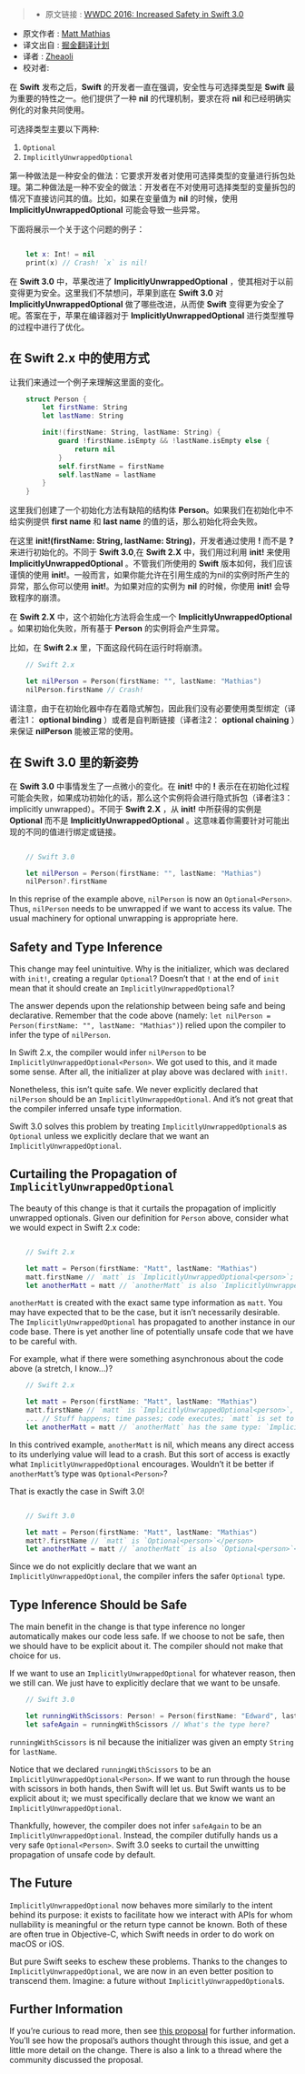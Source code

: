 >* 原文链接 : [WWDC 2016: Increased Safety in Swift 3.0](https://www.bignerdranch.com/blog/wwdc-2016-increased-safety-in-swift-3/)
* 原文作者 : [
Matt Mathias](https://www.bignerdranch.com/about-us/nerds/matt-mathias/)
* 译文出自 : [掘金翻译计划](https://github.com/xitu/gold-miner)
* 译者 : [Zheaoli](https://github.com/Zheaoli)
* 校对者:


在 **Swift** 发布之后，**Swift** 的开发者一直在强调，安全性与可选择类型是 **Swift** 最为重要的特性之一。他们提供了一种 **nil** 的代理机制，要求在将 **nil** 和已经明确实例化的对象共同使用。

可选择类型主要以下两种:

1.  `Optional`
2.  `ImplicitlyUnwrappedOptional`

第一种做法是一种安全的做法：它要求开发者对使用可选择类型的变量进行拆包处理。第二种做法是一种不安全的做法：开发者在不对使用可选择类型的变量拆包的情况下直接访问其的值。比如，如果在变量值为 **nil** 的时候，使用 **ImplicitlyUnwrappedOptional** 可能会导致一些异常。

下面将展示一个关于这个问题的例子：

~~~Swift

    let x: Int! = nil
    print(x) // Crash! `x` is nil!

~~~

在 **Swift 3.0** 中，苹果改进了 **ImplicitlyUnwrappedOptional** ，使其相对于以前变得更为安全。这里我们不禁想问，苹果到底在 **Swift 3.0** 对 **ImplicitlyUnwrappedOptional** 做了哪些改进，从而使 **Swift** 变得更为安全了呢。答案在于，苹果在编译器对于 **ImplicitlyUnwrappedOptional** 进行类型推导的过程中进行了优化。

## 在 **Swift 2.x** 中的使用方式

让我们来通过一个例子来理解这里面的变化。


~~~Swift
    struct Person {
        let firstName: String
        let lastName: String

        init!(firstName: String, lastName: String) {
            guard !firstName.isEmpty && !lastName.isEmpty else {
                return nil
            }
            self.firstName = firstName
            self.lastName = lastName
        }
    }
~~~


这里我们创建了一个初始化方法有缺陷的结构体 **Person**。如果我们在初始化中不给实例提供 **first name** 和 **last name** 的值的话，那么初始化将会失败。

在这里 **init!(firstName: String, lastName: String)**，开发者通过使用 **!** 而不是 **?** 来进行初始化的。不同于 **Swift 3.0**,在 **Swift 2.X** 中，我们用过利用 **init!** 来使用 **ImplicitlyUnwrappedOptional** 。不管我们所使用的 **Swift** 版本如何，我们应该谨慎的使用 **init!**。一般而言，如果你能允许在引用生成的为nil的实例时所产生的异常，那么你可以使用 **init!**。为如果对应的实例为 **nil** 的时候，你使用 **init!** 会导致程序的崩溃。

在 **Swift 2.X** 中，这个初始化方法将会生成一个 **ImplicitlyUnwrappedOptional<Person>** 。如果初始化失败，所有基于 **Person** 的实例将会产生异常。

比如，在 **Swift 2.x** 里，下面这段代码在运行时将崩溃。


~~~Swift
    // Swift 2.x

    let nilPerson = Person(firstName: "", lastName: "Mathias")
    nilPerson.firstName // Crash!

~~~

请注意，由于在初始化器中存在着隐式解包，因此我们没有必要使用类型绑定（译者注1： **optional binding** ）或者是自判断链接（译者注2： **optional chaining** ）来保证 **nilPerson** 能被正常的使用。

## 在 **Swift 3.0** 里的新姿势

在 **Swift 3.0** 中事情发生了一点微小的变化。在 **init!** 中的 **!** 表示在在初始化过程可能会失败，如果成功初始化的话，那么这个实例将会进行隐式拆包（译者注3：implicitly unwrapped）。不同于 **Swift 2.X** ，从 **init!** 中所获得的实例是 **Optional** 而不是 **ImplicitlyUnwrappedOptional** 。这意味着你需要针对可能出现的不同的值进行绑定或链接。
~~~Swift

    // Swift 3.0

    let nilPerson = Person(firstName: "", lastName: "Mathias")
    nilPerson?.firstName

~~~

In this reprise of the example above, `nilPerson` is now an `Optional<Person>`. Thus, `nilPerson` needs to be unwrapped if we want to access its value. The usual machinery for optional unwrapping is appropriate here.

## Safety and Type Inference

This change may feel unintuitive. Why is the initializer, which was declared with `init!`, creating a regular `Optional`? Doesn’t that `!` at the end of `init` mean that it should create an `ImplicitlyUnwrappedOptional`?

The answer depends upon the relationship between being safe and being declarative. Remember that the code above (namely: `let nilPerson = Person(firstName: "", lastName: "Mathias")`) relied upon the compiler to infer the type of `nilPerson`.

In Swift 2.x, the compiler would infer `nilPerson` to be `ImplicitlyUnwrappedOptional<Person>`. We got used to this, and it made some sense. After all, the initializer at play above was declared with `init!`.

Nonetheless, this isn’t quite safe. We never explicitly declared that `nilPerson` should be an `ImplicitlyUnwrappedOptional`. And it’s not great that the compiler inferred unsafe type information.

Swift 3.0 solves this problem by treating `ImplicitlyUnwrappedOptional`s as `Optional` unless we explicitly declare that we want an `ImplicitlyUnwrappedOptional`.

## Curtailing the Propagation of `ImplicitlyUnwrappedOptional`

The beauty of this change is that it curtails the propagation of implicitly unwrapped optionals. Given our definition for `Person` above, consider what we would expect in Swift 2.x code:

~~~Swift

    // Swift 2.x

    let matt = Person(firstName: "Matt", lastName: "Mathias")
    matt.firstName // `matt` is `ImplicitlyUnwrappedOptional<person>`; we can access `firstName` directly</person>
    let anotherMatt = matt // `anotherMatt` is also `ImplicitlyUnwrappedOptional<person>`</person>

~~~

`anotherMatt` is created with the exact same type information as `matt`. You may have expected that to be the case, but it isn’t necessarily desirable. The `ImplicitlyUnwrappedOptional` has propagated to another instance in our code base. There is yet another line of potentially unsafe code that we have to be careful with.

For example, what if there were something asynchronous about the code above (a stretch, I know…)?


~~~Swift
    // Swift 2.x

    let matt = Person(firstName: "Matt", lastName: "Mathias")
    matt.firstName // `matt` is `ImplicitlyUnwrappedOptional<person>`, and so we can access `firstName` directly</person>
    ... // Stuff happens; time passes; code executes; `matt` is set to nil
    let anotherMatt = matt // `anotherMatt` has the same type: `ImplicitlyUnwrappedOptional<person>`</person>

~~~

In this contrived example, `anotherMatt` is nil, which means any direct access to its underlying value will lead to a crash. But this sort of access is exactly what `ImplicitlyUnwrappedOptional` encourages. Wouldn’t it be better if `anotherMatt`’s type was `Optional<Person>`?

That is exactly the case in Swift 3.0!

~~~Swift

    // Swift 3.0

    let matt = Person(firstName: "Matt", lastName: "Mathias")
    matt?.firstName // `matt` is `Optional<person>`</person>
    let anotherMatt = matt // `anotherMatt` is also `Optional<person>`</person>

~~~

Since we do not explicitly declare that we want an `ImplicitlyUnwrappedOptional`, the compiler infers the safer `Optional` type.

## Type Inference Should be Safe

The main benefit in the change is that type inference no longer automatically makes our code less safe. If we choose to not be safe, then we should have to be explicit about it. The compiler should not make that choice for us.

If we want to use an `ImplicitlyUnwrappedOptional` for whatever reason, then we still can. We just have to explicitly declare that we want to be unsafe.

~~~Swift
    // Swift 3.0

    let runningWithScissors: Person! = Person(firstName: "Edward", lastName: "") // Must explicitly declare Person!
    let safeAgain = runningWithScissors // What's the type here?
~~~


`runningWithScissors` is nil because the initializer was given an empty `String` for `lastName`.

Notice that we declared `runningWithScissors` to be an `ImplicitlyUnwrappedOptional<Person>`. If we want to run through the house with scissors in both hands, then Swift will let us. But Swift wants us to be explicit about it; we must specifically declare that we know we want an `ImplicitlyUnwrappedOptional`.

Thankfully, however, the compiler does not infer `safeAgain` to be an `ImplicitlyUnwrappedOptional`. Instead, the compiler dutifully hands us a very safe `Optional<Person>`. Swift 3.0 seeks to curtail the unwitting propagation of unsafe code by default.

## The Future

`ImplicitlyUnwrappedOptional` now behaves more similarly to the intent behind its purpose: it exists to facilitate how we interact with APIs for whom nullability is meaningful or the return type cannot be known. Both of these are often true in Objective-C, which Swift needs in order to do work on macOS or iOS.

But pure Swift seeks to eschew these problems. Thanks to the changes to `ImplicitlyUnwrappedOptional`, we are now in an even better position to transcend them. Imagine: a future without `ImplicitlyUnwrappedOptional`s.

## Further Information

If you’re curious to read more, then see [this proposal](https://github.com/apple/swift-evolution/blob/master/proposals/0054-abolish-iuo.md) for further information. You’ll see how the proposal’s authors thought through this issue, and get a little more detail on the change. There is also a link to a thread where the community discussed the proposal.
